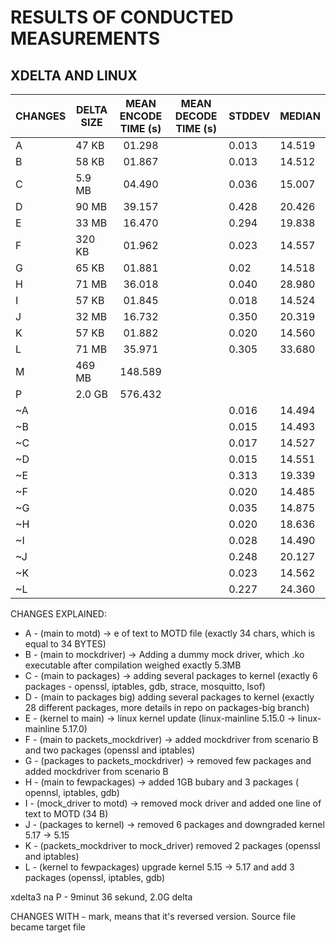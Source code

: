 # RESULTS OF CONDUCTED MEASUREMENTS #


## XDELTA AND LINUX ## 


| CHANGES | DELTA SIZE | MEAN ENCODE TIME (s) | MEAN DECODE TIME (s) |   STDDEV  |   MEDIAN |
| ---     |   ---      |       :---:          |     ---              |   ---     |   ---    |
| A       |  47  KB    |        01.298        |                      |   0.013   |  14.519  |
| B       |  58  KB    |        01.867        |                      |   0.013   |  14.512  |
| C       |  5.9 MB    |		04.490        |                      |   0.036   |  15.007  |
| D       |   90 MB    |        39.157        |                      |   0.428   |  20.426  |
| E       |   33 MB    |        16.470        |                      |   0.294   |  19.838  |
| F       |  320 KB    |        01.962        |                      |   0.023   |  14.557  |
| G		  |   65 KB    |        01.881        |						 |    0.02   |  14.518  |
| H		  |   71 MB    |        36.018        |					     |   0.040   |  28.980  |
| I		  |   57 KB    |        01.845        |                      |   0.018   |  14.524  |
| J		  |   32 MB    |        16.732        |                      |   0.350   |  20.319  |
| K		  |   57 KB    |        01.882        |                      |   0.020   |  14.560  |
| L	      |   71 MB    |        35.971        |                      |   0.305   |  33.680  |
| M       |   469 MB   |        148.589
| P       |  2.0 GB    |        576.432             |         
| ~A	  |            |                |                      |   0.016   |  14.494  |
| ~B      |            |                |                      |   0.015   |  14.493  |
| ~C      |            |                |                      |   0.017   |  14.527  |
| ~D      |            |                |                      |   0.015   |  14.551  |
| ~E      |            |                |                      |   0.313   |  19.339  |
| ~F      |            |                |                      |   0.020   |  14.485  |
| ~G      |            |                |						 |   0.035   |  14.875  |
| ~H      |            |                |                      |   0.020   |  18.636  |
| ~I      |            |                |                      |   0.028   |  14.490	|
| ~J      |            |                |                      |   0.248   |  20.127  |
| ~K      |            |                |                      |   0.023   |  14.562  |
| ~L      |            |                |                      |   0.227   |  24.360  |


CHANGES EXPLAINED:
* A - (main to motd) -> e of text to MOTD file (exactly 34 chars, which is    
	equal to 34 BYTES)
* B - (main to mockdriver) -> Adding a dummy mock driver, which .ko executable after compilation			 weighed exactly 5.3MB
* C - (main to packages) -> adding several packages to kernel (exactly 6 packages - openssl, iptables,
	gdb, strace, mosquitto, lsof)
* D - (main to packages big) adding several packages to kernel (exactly 28 different packages, 
	more details in repo on packages-big branch)
* E - (kernel to main) -> linux kernel update (linux-mainline 5.15.0 -> linux-mainline 5.17.0)
* F - (main to packets_mockdriver) -> added mockdriver from scenario B and two packages (openssl and 
	iptables)
* G - (packages to packets_mockdriver) -> removed few packages and added mockdriver from scenario B
* H - (main to fewpackages) -> added 1GB bubary and 3 packages ( opennsl, iptables, gdb)
* I - (mock_driver to motd) -> removed mock driver and added one line of text to MOTD (34 B)
* J - (packages to kernel) -> removed 6 packages and downgraded kernel 5.17 -> 5.15
* K -  (packets_mockdriver to mock_driver) removed 2 packages (openssl and iptables) 
* L - (kernel to fewpackages) upgrade kernel 5.15 -> 5.17 and add 3 packages (openssl, iptables, gdb)



xdelta3 na P - 9minut 36 sekund, 2.0G delta


CHANGES WITH `~` mark, means that it's reversed version. Source file became target file

